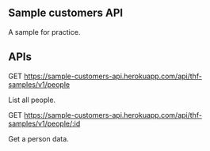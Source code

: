 ## Sample customers API

A sample for practice.

## APIs

GET https://sample-customers-api.herokuapp.com/api/thf-samples/v1/people

List all people.

GET https://sample-customers-api.herokuapp.com/api/thf-samples/v1/people/:id

Get a person data.
